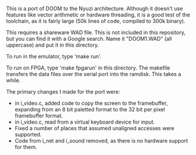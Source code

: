 This is a port of DOOM to the Nyuzi architecture. Although it doesn't use
features like vector arithmetic or hardware threading, it is a good test of the
toolchain, as it is fairly large (50k lines of code, compiled to 300k binary).

This requires a shareware WAD file. This is not included in this repository, 
but you can find it with a Google search. Name it "DOOM1.WAD" (all uppercase) 
and put it in this directory.

To run in the emulator, type 'make run'.

To run on FPGA, type 'make fpgarun' in this directory. The makefile transfers 
the data files over the serial port into the ramdisk. This takes a while.

The primary changes I made for the port were:

* in i_video.c, added code to copy the screen to the framebuffer, expanding
  from an 8 bit paletted format to the 32 bit per pixel framebuffer format. 
* in i_video.c, read from a virtual keyboard device for input. 
* Fixed a number of places that assumed unaligned accesses were supported.
* Code from i_net and i_sound removed, as there is no hardware support 
  for them.
